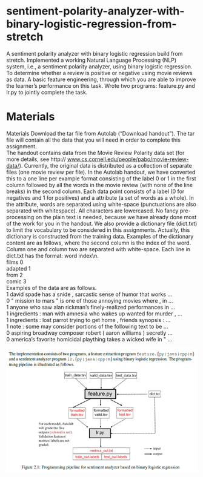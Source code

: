 # sentiment-polarity-analyzer-with-binary-logistic-regression-from-stretch
A sentiment polarity analyzer with binary logistic regression build from stretch. Implemented a working Natural Language Processing (NLP) system, i.e., a sentiment polarity analyzer, using binary logistic regression. To determine whether a review is positive or negative using movie reviews as data. A basic feature engineering, through which you are able to improve the learner’s performance on this task. Wrote two programs: feature.py and lr.py to jointly complete the task.

# Materials
Materials Download the tar file from Autolab (“Download handout”). The tar file will contain all the data
that you will need in order to complete this assignment.  
The handout contains data from the Movie Review Polarity data set (for more details, see http://
www.cs.cornell.edu/people/pabo/movie-review-data/). Currently, the original data is
distributed as a collection of separate files (one movie review per file). In the Autolab handout, we have
converted this to a one line per example format consisting of the label 0 or 1 in the first column followed by
all the words in the movie review (with none of the line breaks) in the second column.
Each data point consists of a label (0 for negatives and 1 for positives) and a attribute (a set of words as a
whole). In the attribute, words are separated using white-space (punctuations are also separated with whitespace).
All characters are lowercased. No fancy pre-processing on the plain text is needed, because we have
already done most of the work for you in the handout. We also provide a dictionary file (dict.txt) to
limit the vocabulary to be considered in this assignments. Actually, this dictionary is constructed from the
training data. Examples of the dictionary content are as follows, where the second column is the index of
the word. Column one and column two are separated with white-space. Each line in dict.txt has the
format: word index\n.  
films 0  
adapted 1  
from 2  
comic 3  
Examples of the data are as follows.  
1 david spade has a snide , sarcastic sense of humor that works ...  
0 " mission to mars " is one of those annoying movies where , in ...  
1 anyone who saw alan rickman’s finely-realized performances in ...  
1 ingredients : man with amnesia who wakes up wanted for murder , ...  
1 ingredients : lost parrot trying to get home , friends synopsis : ...  
1 note : some may consider portions of the following text to be ...  
0 aspiring broadway composer robert ( aaron williams ) secretly ...  
0 america’s favorite homicidal plaything takes a wicked wife in " ...  

![program 1](https://github.com/HM-Li/Sentiment-Polarity-Analyzer-with-Binary-Logistic-Regression-from-stretch/blob/master/Instruction.png)  

